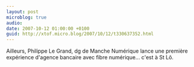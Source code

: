 ```yaml
---
layout: post
microblog: true
audio: 
date: 2007-10-12 01:00:00 +0100
guid: http://xtof.micro.blog/2007/10/12/t330637352.html
---
```

Ailleurs, Philippe Le Grand, dg de Manche Numérique lance une première expérience d'agence bancaire avec fibre numérique... c'est à St Lô.
